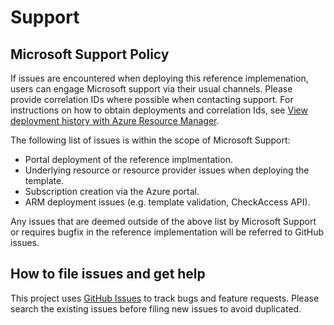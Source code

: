 # Support

## Microsoft Support Policy  

If issues are encountered when deploying this reference implemenation, users can engage Microsoft support via their usual channels.  Please provide correlation IDs where possible when contacting support.  For instructions on how to obtain deployments and correlation Ids, see [View deployment history with Azure Resource Manager](https://learn.microsoft.com/azure/azure-resource-manager/templates/deployment-history?tabs=azure-portal#get-deployments-and-correlation-id).

The following list of issues is within the scope of Microsoft Support:

* Portal deployment of the reference implmentation.
* Underlying resource or resource provider issues when deploying the template.
* Subscription creation via the Azure portal.
* ARM deployment issues (e.g. template validation, CheckAccess API).

Any issues that are deemed outside of the above list by Microsoft Support or requires bugfix in the reference implementation will be referred to GitHub issues.

## How to file issues and get help

This project uses [GitHub Issues](https://github.com/azure/reliable-web-app-pattern-java/issues) to track bugs and feature requests.  Please search the existing issues before filing new issues to avoid duplicated.
